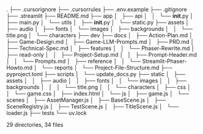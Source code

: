 .
├── .cursorignore
├── .cursorrules
├── .env.example
├── .gitignore
├── .streamlit
├── README.md
├── app
│   ├── api
│   │   └── __init__.py
│   ├── main.py
│   └── utils
│       ├── __init__.py
│       └── static.py
├── assets
│   ├── audio
│   ├── fonts
│   └── images
│       ├── backgrounds
│       │   └── title.png
│       └── characters
├── dev
├── docs
│   ├── Action-Plan.md
│   ├── Game-Design.md
│   ├── Game-LLM-Prompts.md
│   ├── PRD.md
│   ├── Technical-Spec.md
│   ├── features
│   │   └── Phaser-Rewrite.md
│   ├── read-only
│   │   ├── Project-Setup.md
│   │   ├── Prompt-Header.md
│   │   └── Prompts.md
│   ├── reference
│   │   └── Streamlit-Phaser-Howto.md
│   └── reports
│       └── Project-File-Structure.md
├── pyproject.toml
├── scripts
│   └── update_docs.py
├── static
│   ├── assets
│   │   ├── audio
│   │   ├── fonts
│   │   └── images
│   │       ├── backgrounds
│   │       │   └── title.png
│   │       └── characters
│   ├── css
│   │   └── game.css
│   ├── index.html
│   └── js
│       ├── game.js
│       └── scenes
│           ├── AssetManager.js
│           ├── BaseScene.js
│           ├── SceneRegistry.js
│           ├── TestScene.js
│           ├── TitleScene.js
│           └── loader.js
├── tests
└── uv.lock

29 directories, 34 files

